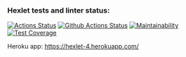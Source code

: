 ### Hexlet tests and linter status:
[![Actions Status](https://github.com/Jackie-Dou/php-project-lvl4/workflows/hexlet-check/badge.svg)](https://github.com/Jackie-Dou/php-project-lvl4/actions)
[![Github Actions Status](https://github.com/Jackie-Dou/php-project-lvl4/workflows/CI/badge.svg)](https://github.com/Jackie-Dou/php-project-lvl4/actions)
[![Maintainability](https://api.codeclimate.com/v1/badges/d6f24814aa7e0cdf1809/maintainability)](https://codeclimate.com/github/Jackie-Dou/php-project-lvl4/maintainability)
[![Test Coverage](https://api.codeclimate.com/v1/badges/d6f24814aa7e0cdf1809/test_coverage)](https://codeclimate.com/github/Jackie-Dou/php-project-lvl4/test_coverage)

Heroku app: https://hexlet-4.herokuapp.com/
